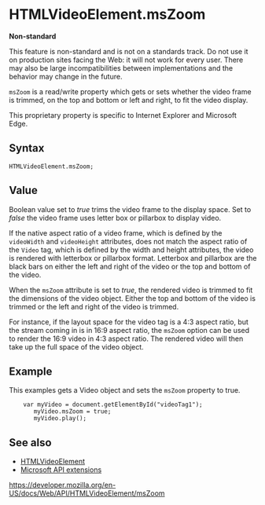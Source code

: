 # HTMLVideoElement.msZoom

**Non-standard**

This feature is non-standard and is not on a standards track. Do not use it on production sites facing the Web: it will not work for every user. There may also be large incompatibilities between implementations and the behavior may change in the future.

`msZoom` is a read/write property which gets or sets whether the video frame is trimmed, on the top and bottom or left and right, to fit the video display.

This proprietary property is specific to Internet Explorer and Microsoft Edge.

## Syntax

    HTMLVideoElement.msZoom;

## Value

Boolean value set to _true_ trims the video frame to the display space. Set to _false_ the video frame uses letter box or pillarbox to display video.

If the native aspect ratio of a video frame, which is defined by the `videoWidth` and `videoHeight` attributes, does not match the aspect ratio of the `Video` tag, which is defined by the width and height attributes, the video is rendered with letterbox or pillarbox format. Letterbox and pillarbox are the black bars on either the left and right of the video or the top and bottom of the video.

When the `msZoom` attribute is set to _true_, the rendered video is trimmed to fit the dimensions of the video object. Either the top and bottom of the video is trimmed or the left and right of the video is trimmed.

For instance, if the layout space for the video tag is a 4:3 aspect ratio, but the stream coming in is in 16:9 aspect ratio, the `msZoom` option can be used to render the 16:9 video in 4:3 aspect ratio. The rendered video will then take up the full space of the video object.

## Example

This examples gets a Video object and sets the `msZoom` property to true.

        var myVideo = document.getElementById("videoTag1");
           myVideo.msZoom = true;
           myVideo.play();

## See also

- [HTMLVideoElement](../htmlvideoelement)
- [Microsoft API extensions](../microsoft_extensions)

<a href="https://developer.mozilla.org/en-US/docs/Web/API/HTMLVideoElement/msZoom" class="_attribution-link">https://developer.mozilla.org/en-US/docs/Web/API/HTMLVideoElement/msZoom</a>
